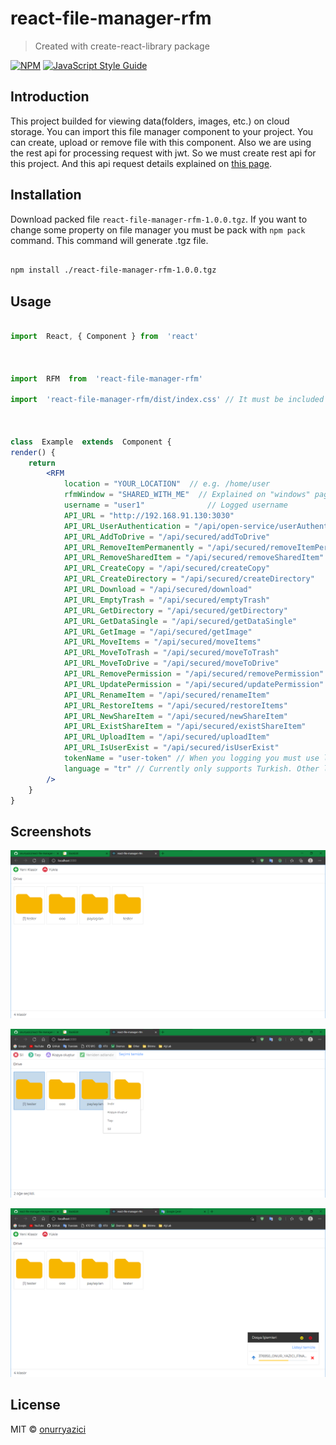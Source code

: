 
# react-file-manager-rfm

  

> Created with create-react-library package

  

[![NPM](https://img.shields.io/npm/v/react-file-manager-rfm.svg)](https://www.npmjs.com/package/react-file-manager-rfm) [![JavaScript Style Guide](https://img.shields.io/badge/code_style-standard-brightgreen.svg)](https://standardjs.com)

## Introduction

  

This project builded for viewing data(folders, images, etc.) on cloud storage. You can import this file manager component to your project. You can create, upload or remove file with this component. Also we are using the rest api for processing request with jwt. So we must create rest api for this project. And this api request details explained on <a href="https://github.com/onurryazici/react-file-manager-rfm/docs/api.md">this page</a>.

  

## Installation

  

Download packed file `react-file-manager-rfm-1.0.0.tgz`. If you want to change some property on file manager you must be pack with `npm pack` command. This command will generate .tgz file.

```bash

npm install ./react-file-manager-rfm-1.0.0.tgz

```

## Usage

  
  

```jsx

import  React, { Component } from  'react'

  

import  RFM  from  'react-file-manager-rfm'

import  'react-file-manager-rfm/dist/index.css' // It must be included

  

class  Example  extends  Component {
render() {
	return  
		<RFM
			location = "YOUR_LOCATION"  // e.g. /home/user
			rfmWindow = "SHARED_WITH_ME"  // Explained on "windows" page
			username = "user1"  			// Logged username
			API_URL = "http://192.168.91.130:3030"
			API_URL_UserAuthentication = "/api/open-service/userAuthentication"
			API_URL_AddToDrive = "/api/secured/addToDrive"
			API_URL_RemoveItemPermanently = "/api/secured/removeItemPermanently"
			API_URL_RemoveSharedItem = "/api/secured/removeSharedItem"
			API_URL_CreateCopy = "/api/secured/createCopy"
			API_URL_CreateDirectory = "/api/secured/createDirectory"
			API_URL_Download = "/api/secured/download"
			API_URL_EmptyTrash = "/api/secured/emptyTrash"
			API_URL_GetDirectory = "/api/secured/getDirectory"
			API_URL_GetDataSingle = "/api/secured/getDataSingle"
			API_URL_GetImage = "/api/secured/getImage"
			API_URL_MoveItems = "/api/secured/moveItems"
			API_URL_MoveToTrash = "/api/secured/moveToTrash"
			API_URL_MoveToDrive = "/api/secured/moveToDrive"
			API_URL_RemovePermission = "/api/secured/removePermission"
			API_URL_UpdatePermission = "/api/secured/updatePermission"
			API_URL_RenameItem = "/api/secured/renameItem"
			API_URL_RestoreItems = "/api/secured/restoreItems"
			API_URL_NewShareItem = "/api/secured/newShareItem"
			API_URL_ExistShareItem = "/api/secured/existShareItem"
			API_URL_UploadItem = "/api/secured/uploadItem"
			API_URL_IsUserExist = "/api/secured/isUserExist"
			tokenName = "user-token" // When you logging you must use local.storageItem("your token name here")
			language = "tr" // Currently only supports Turkish. Other languages will be add soon
		/>
	}
}
```

## Screenshots

![enter image description here](https://github.com/onurryazici/react-file-manager-rfm/blob/main/screenshots/scr1.png)
  
![enter image description here](https://github.com/onurryazici/react-file-manager-rfm/blob/main/screenshots/scr2.png)

![enter image description here](https://github.com/onurryazici/react-file-manager-rfm/blob/main/screenshots/scr3.png)


## License

  

MIT © [onurryazici](https://github.com/onurryazici)